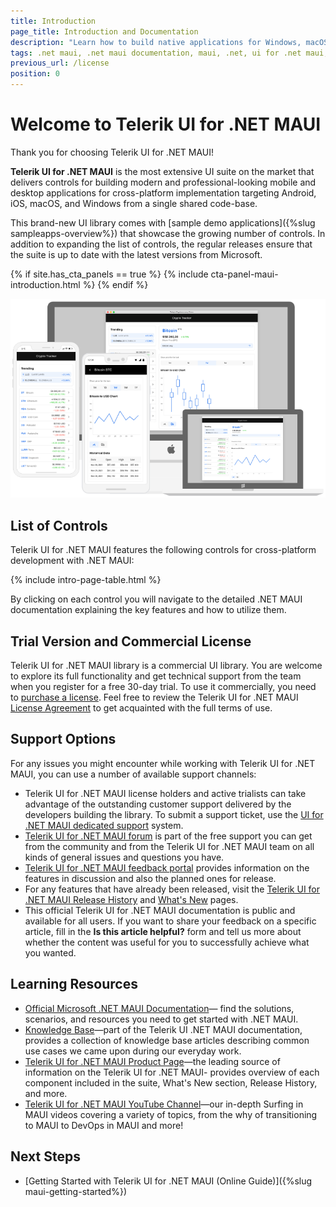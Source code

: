```yaml
---
title: Introduction
page_title: Introduction and Documentation
description: "Learn how to build native applications for Windows, macOS, Android, and iOS by reading the Telerik UI for .NET MAUI documentation."
tags: .net maui, .net maui documentation, maui, .net, ui for .net maui, microsoft .net maui, telerik ui for .net maui
previous_url: /license
position: 0
---
```


# Welcome to Telerik UI for .NET MAUI

Thank you for choosing Telerik UI for .NET MAUI!

**Telerik UI for .NET MAUI** is the most extensive UI suite on the market that delivers controls for building modern and professional-looking mobile and desktop applications for cross-platform implementation targeting Android, iOS, macOS, and Windows from a single shared code-base.

This brand-new UI library comes with [sample demo applications]({%slug sampleapps-overview%}) that showcase the growing number of controls. In addition to expanding the list of controls, the regular releases ensure that the suite is up to date with the latest versions from Microsoft.

{% if site.has_cta_panels == true %}
{% include cta-panel-maui-introduction.html %}
{% endif %}

![Telerik UI for .NET MAUI documentation](front-image.png)

## List of Controls

Telerik UI for .NET MAUI features the following controls for cross-platform development with .NET MAUI:

{% include intro-page-table.html  %}

By clicking on each control you will navigate to the detailed .NET MAUI documentation explaining the key features and how to utilize them.

## Trial Version and Commercial License

Telerik UI for .NET MAUI library is a commercial UI library. You are welcome to explore its full functionality and get technical support from the team when you register for a free 30-day trial. To use it commercially, you need to [purchase a license](https://www.telerik.com/purchase/maui-ui). Feel free to review the Telerik UI for .NET MAUI [License Agreement](https://www.telerik.com/purchase/license-agreement/maui-ui) to get acquainted with the full terms of use.

## Support Options

For any issues you might encounter while working with Telerik UI for .NET MAUI, you can use a number of available support channels:

* Telerik UI for .NET MAUI license holders and active trialists can take advantage of the outstanding customer support delivered by the developers building the library. To submit a support ticket, use the [UI for .NET MAUI dedicated support](https://www.telerik.com/account/support-tickets) system.
* [Telerik UI for .NET MAUI forum](https://www.telerik.com/forums/maui) is part of the free support you can get from the community and from the Telerik UI for .NET MAUI team on all kinds of general issues and questions you have.
* [Telerik UI for .NET MAUI feedback portal](https://feedback.telerik.com/maui) provides information on the features in discussion and also the planned ones for release.
* For any features that have already been released, visit the [Telerik UI for .NET MAUI Release History](https://www.telerik.com/support/whats-new/maui-ui/release-history) and [What's New](https://www.telerik.com/support/whats-new/maui-ui) pages.
* This official Telerik UI for .NET MAUI documentation is public and available for all users. If you want to share your feedback on a specific article, fill in the **Is this article helpful?** form and tell us more about whether the content was useful for you to successfully achieve what you wanted.

## Learning Resources

* [Official Microsoft .NET MAUI Documentation](https://docs.microsoft.com/en-us/dotnet/maui)&mdash; find the solutions, scenarios, and resources you need to get started with .NET MAUI.
* [Knowledge Base](https://docs.telerik.com/devtools/maui/knowledge-base)&mdash;part of thе Telerik UI .NET MAUI documentation, provides a collection of knowledge base articles describing common use cases we came upon during our everyday work.
* [Telerik UI for .NET MAUI Product Page](https://www.telerik.com/maui-ui)&mdash;the leading source of information on the Telerik UI for .NET MAUI- provides overview of each component included in the suite, What's New section, Release History, and more.
* [Telerik UI for .NET MAUI YouTube Channel](https://www.youtube.com/playlist?list=PLvmaC-XMqeBZnCAEuEcW9LsUnfQm65B1N)&mdash;our in-depth Surfing in MAUI videos covering a variety of topics, from the why of transitioning to MAUI to DevOps in MAUI and more!

## Next Steps

* [Getting Started with Telerik UI for .NET MAUI (Online Guide)]({%slug maui-getting-started%})
